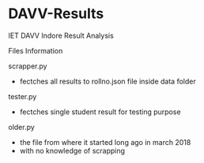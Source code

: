# DAVV-Results
IET DAVV Indore Result Analysis

Files Information

scrapper.py 
  - fectches all results to rollno.json file inside data folder

tester.py 
  - fectches single student result for testing purpose

older.py 
  - the file from where it started long ago in march 2018
  - with no knowledge of scrapping

